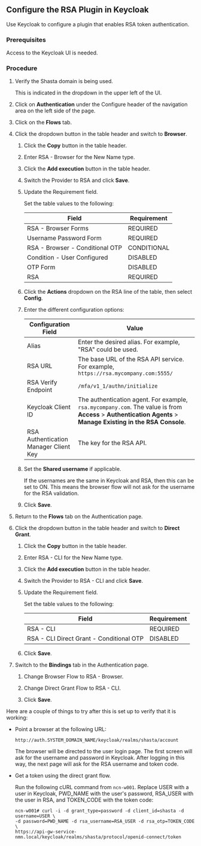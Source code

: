 ## Configure the RSA Plugin in Keycloak

Use Keycloak to configure a plugin that enables RSA token authentication.

### Prerequisites

Access to the Keycloak UI is needed.

### Procedure

1.  Verify the Shasta domain is being used.

    This is indicated in the dropdown in the upper left of the UI.

2.  Click on **Authentication** under the Configure header of the navigation area on the left side of the page.

3.  Click on the **Flows** tab.

4.  Click the dropdown button in the table header and switch to **Browser**.

    1.  Click the **Copy** button in the table header.

    2.  Enter RSA - Browser for the New Name type.

    3.  Click the **Add execution** button in the table header.

    4.  Switch the Provider to RSA and click **Save**.

    5.  Update the Requirement field.

        Set the table values to the following:

        |Field|Requirement|
        |-----|-----------|
        |RSA - Browser Forms|REQUIRED|
        |Username Password Form|REQUIRED|
        |RSA - Browser - Conditional OTP|CONDITIONAL|
        |Condition - User Configured|DISABLED|
        |OTP Form|DISABLED|
        |RSA|REQUIRED|

    6.  Click the **Actions** dropdown on the RSA line of the table, then select **Config**.

    7.  Enter the different configuration options:

        | Configuration Field                   | Value                                                        |
        | ------------------------------------- | ------------------------------------------------------------ |
        | Alias                                 | Enter the desired alias. For example, "RSA" could be used.   |
        | RSA URL                               | The base URL of the RSA API service. For example, `https://rsa.mycompany.com:5555/` |
        | RSA Verify Endpoint                   | `/mfa/v1_1/authn/initialize`                                 |
        | Keycloak Client ID                    | The authentication agent. For example, `rsa.mycompany.com`. The value is from **Access** \> **Authentication Agents** \> **Manage Existing in the RSA Console**. |
        | RSA Authentication Manager Client Key | The key for the RSA API.                                     |

    8. Set the **Shared username** if applicable.

       If the usernames are the same in Keycloak and RSA, then this can be set to ON. This means the browser flow will not ask for the username for the RSA validation.

    9. Click **Save**.

5.  Return to the **Flows** tab on the Authentication page.

6.  Click the dropdown button in the table header and switch to **Direct Grant**.

    1.  Click the **Copy** button in the table header.

    2.  Enter RSA - CLI for the New Name type.

    3.  Click the **Add execution** button in the table header.

    4.  Switch the Provider to RSA - CLI and click **Save**.

    5.  Update the Requirement field.

        Set the table values to the following:

        |Field|Requirement|
        |-----|-----------|
        |RSA - CLI|REQUIRED|
        |RSA - CLI Direct Grant - Conditional OTP|DISABLED|

    6.  Click **Save**.

7.  Switch to the **Bindings** tab in the Authentication page.

    1.  Change Browser Flow to RSA - Browser.

    2.  Change Direct Grant Flow to RSA - CLI.

    3.  Click **Save**.


Here are a couple of things to try after this is set up to verify that it is working:

-   Point a browser at the following URL:

    ```screen
    http://auth.SYSTEM_DOMAIN_NAME/keycloak/realms/shasta/account
    ```

    The browser will be directed to the user login page. The first screen will ask for the username and password in Keycloak. After logging in this way, the next page will ask for the RSA username and token code.

-   Get a token using the direct grant flow.

    Run the following cURL command from `ncn-w001`. Replace USER with a user in Keycloak, PWD\_NAME with the user's password, RSA\_USER with the user in RSA, and TOKEN\_CODE with the token code:

    ```screen
    ncn-w001# curl -i -d grant_type=password -d client_id=shasta -d username=USER \
    -d password=PWD_NAME -d rsa_username=RSA_USER -d rsa_otp=TOKEN_CODE \
    https://api-gw-service-nmn.local/keycloak/realms/shasta/protocol/openid-connect/token
    ```

